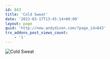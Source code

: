 ```yaml
---
id: 843
title: 'Cold Sweat'
date: '2023-03-17T13:45:14+00:00'
layout: page
guid: 'http://new.andydixon.com/?page_id=843'
trx_addons_post_views_count:
    - '1'
---
```


![Cold Sweat](https://i0.wp.com/assets.g8x2.ldn.idrivee2-23.com/posters/Cold%20Sweat%2001.jpg?w=1200&ssl=1 "Cold Sweat")